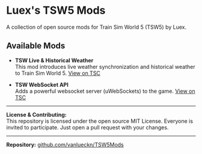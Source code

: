 # Luex's TSW5 Mods

A collection of open source mods for Train Sim World 5 (TSW5) by Luex.

## Available Mods

- **TSW Live & Historical Weather**  
  This mod introduces live weather synchronization and historical weather to Train Sim World 5.
  [View on TSC](https://www.trainsimcommunity.com/mods/c3-train-sim-world/c109-other/i5712-tsw-live-historical-weather)

- **TSW WebSocket API**  
  Adds a powerful websocket server (uWebSockets) to the game.
  [View on TSC](https://www.trainsimcommunity.com/mods/c3-train-sim-world/c109-other/i5723-tsw-web-socket-api)

---

**License & Contributing:**  
This repository is licensed under the open source MIT License. Everyone is invited to participate. Just open a pull request with your changes.

---

**Repository:** [github.com/vanlueckn/TSW5Mods](https://github.com/vanlueckn/TSW5Mods)
